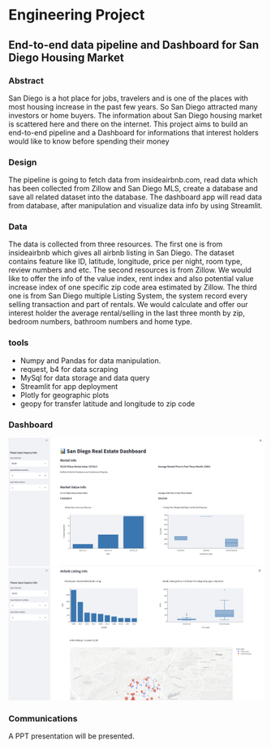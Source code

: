 # Engineering Project
## End-to-end data pipeline and Dashboard for San Diego Housing Market

### Abstract
San Diego is a hot place for jobs, travelers and is one of the places with most housing increase in the past few years. So San Diego attracted many investors or home buyers. The information about San Diego housing market is scattered here and there on the internet. This project aims to build an end-to-end pipeline and a Dashboard for informations that interest holders would like to know before spending their money

### Design
The pipeline is going to fetch data from insideairbnb.com, read data which has been collected from Zillow and San Diego MLS, create a database and save all related dataset into the database. The dashboard app will read data from database, after manipulation and visualize data info by using Streamlit.


### Data
 The data is collected from three resources. The first one is from insideairbnb which gives all airbnb listing in San Diego. The dataset contains feature like ID, latitude, longitude, price per night, room type, review numbers and etc. The second resources is from Zillow. We would like to offer the info of the value index, rent index and also potential value increase index of one specific zip code area estimated by Zillow. The third one is from San Diego multiple Listing System, the system record every selling transaction and part of rentals. We would calculate and offer our interest holder the average rental/selling in the last three month by zip, bedroom numbers, bathroom numbers and home type.  



### tools
- Numpy and Pandas for data manipulation.
- request, b4 for data scraping
- MySql for data storage and data query
- Streamlit for app deployment
- Plotly for geographic plots
- geopy for transfer latitude and longitude to zip code

### Dashboard
![image](https://github.com/PurpleGrace/Engineering_SD_housing_Analysis/blob/main/deliverable/Dashboard1.png)
![image](https://github.com/PurpleGrace/Engineering_SD_housing_Analysis/blob/main/deliverable/Dashboard2.png)

### Communications
A PPT presentation will be presented.

